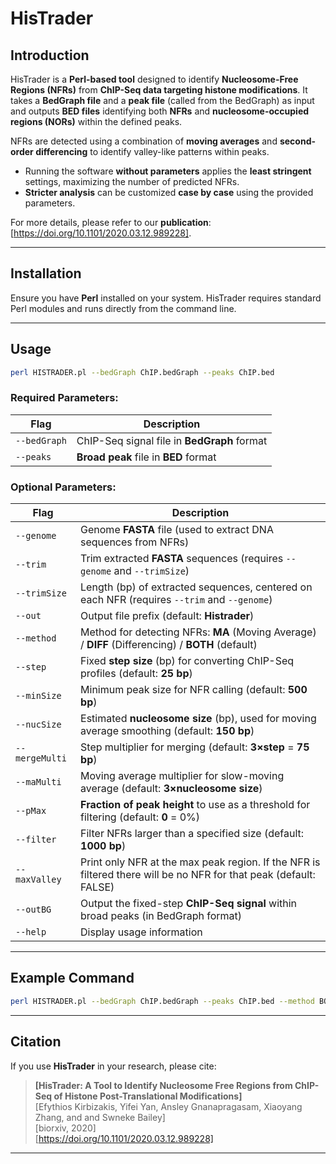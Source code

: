 # HisTrader

## Introduction

HisTrader is a **Perl-based tool** designed to identify **Nucleosome-Free Regions (NFRs)** from **ChIP-Seq data targeting histone modifications**. It takes a **BedGraph file** and a **peak file** (called from the BedGraph) as input and outputs **BED files** identifying both **NFRs** and **nucleosome-occupied regions (NORs)** within the defined peaks.

NFRs are detected using a combination of **moving averages** and **second-order differencing** to identify valley-like patterns within peaks.

- Running the software **without parameters** applies the **least stringent** settings, maximizing the number of predicted NFRs.
- **Stricter analysis** can be customized **case by case** using the provided parameters.

For more details, please refer to our **publication**: [https://doi.org/10.1101/2020.03.12.989228].

---

## Installation

Ensure you have **Perl** installed on your system. HisTrader requires standard Perl modules and runs directly from the command line.

---

## Usage

```bash
perl HISTRADER.pl --bedGraph ChIP.bedGraph --peaks ChIP.bed
```

### Required Parameters:

| Flag         | Description |
|-------------|-------------|
| `--bedGraph` | ChIP-Seq signal file in **BedGraph** format |
| `--peaks`    | **Broad peak** file in **BED** format |

### Optional Parameters:

| Flag          | Description |
|--------------|-------------|
| `--genome`   | Genome **FASTA** file (used to extract DNA sequences from NFRs) |
| `--trim`     | Trim extracted **FASTA** sequences (requires `--genome` and `--trimSize`) |
| `--trimSize` | Length (bp) of extracted sequences, centered on each NFR (requires `--trim` and `--genome`) |
| `--out`      | Output file prefix (default: **Histrader**) |
| `--method`   | Method for detecting NFRs: **MA** (Moving Average) / **DIFF** (Differencing) / **BOTH** (default) |
| `--step`     | Fixed **step size** (bp) for converting ChIP-Seq profiles (default: **25 bp**) |
| `--minSize`  | Minimum peak size for NFR calling (default: **500 bp**) |
| `--nucSize`  | Estimated **nucleosome size** (bp), used for moving average smoothing (default: **150 bp**) |
| `--mergeMulti` | Step multiplier for merging (default: **3×step** = **75 bp**) |
| `--maMulti`  | Moving average multiplier for slow-moving average (default: **3×nucleosome size**) |
| `--pMax`     | **Fraction of peak height** to use as a threshold for filtering (default: **0** = 0%) |
| `--filter`   | Filter NFRs larger than a specified size (default: **1000 bp**) |
| `--maxValley` | Print only NFR at the max peak region. If the NFR is filtered there will be no NFR for that peak (default: FALSE) |
| `--outBG`    | Output the fixed-step **ChIP-Seq signal** within broad peaks (in BedGraph format) |
| `--help`     | Display usage information |

---

## Example Command

```bash
perl HISTRADER.pl --bedGraph ChIP.bedGraph --peaks ChIP.bed --method BOTH --step 25 --nucSize 150 --pMax 0.1 --out output_prefix
```

---

## Citation

If you use **HisTrader** in your research, please cite:

> **[HisTrader: A Tool to Identify Nucleosome Free Regions from ChIP-Seq of Histone Post-Translational Modifications]**  
> [Efythios Kirbizakis, Yifei Yan, Ansley Gnanapragasam, Xiaoyang Zhang, and and Swneke Bailey]  
> [biorxiv, 2020]  
> [https://doi.org/10.1101/2020.03.12.989228]  

---


